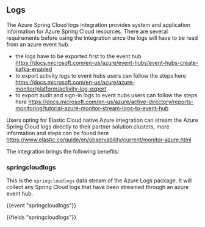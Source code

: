 ## Logs

The Azure Spring Cloud logs integration provides system and application information for Azure Spring Cloud resources.
There are several requirements before using the integration since the logs will have to be read from an azure event hub.

   * the logs have to be exported first to the event hub https://docs.microsoft.com/en-us/azure/event-hubs/event-hubs-create-kafka-enabled
   * to export activity logs to event hubs users can follow the steps here https://docs.microsoft.com/en-us/azure/azure-monitor/platform/activity-log-export
   * to export audit and sign-in logs to event hubs users can follow the steps here https://docs.microsoft.com/en-us/azure/active-directory/reports-monitoring/tutorial-azure-monitor-stream-logs-to-event-hub

Users opting for Elastic Cloud native Azure integration can stream the Azure Spring Cloud logs directly to their partner solution clusters, more information and steps can be found here https://www.elastic.co/guide/en/observability/current/monitor-azure.html



The integration brings the following benefits:

### springcloudlogs

This is the `springcloudlogs` data stream of the Azure Logs package. It will collect any Spring Cloud logs that have been streamed through an azure event hub.

{{event "springcloudlogs"}}

{{fields "springcloudlogs"}}